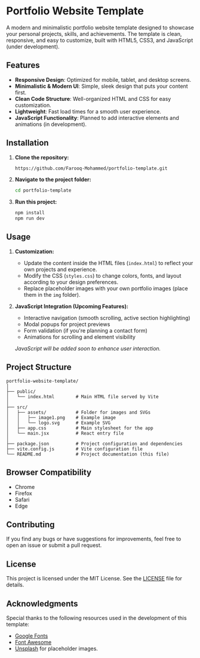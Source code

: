 # Portfolio Website Template

A modern and minimalistic portfolio website template designed to showcase your personal projects, skills, and achievements. The template is clean, responsive, and easy to customize, built with HTML5, CSS3, and JavaScript (under development).

## Features

- **Responsive Design**: Optimized for mobile, tablet, and desktop screens.
- **Minimalistic & Modern UI**: Simple, sleek design that puts your content first.
- **Clean Code Structure**: Well-organized HTML and CSS for easy customization.
- **Lightweight**: Fast load times for a smooth user experience.
- **JavaScript Functionality**: Planned to add interactive elements and animations (in development).

## Installation

1. **Clone the repository:**

   ```bash
   https://github.com/Farooq-Mohammed/portfolio-template.git
   ```

2. **Navigate to the project folder:**

   ```bash
   cd portfolio-template
   ```

3. **Run this project:**

   ```bash
   npm install
   npm run dev
   ```

## Usage

1. **Customization:**

   - Update the content inside the HTML files (`index.html`) to reflect your own projects and experience.
   - Modify the CSS (`styles.css`) to change colors, fonts, and layout according to your design preferences.
   - Replace placeholder images with your own portfolio images (place them in the `img` folder).

2. **JavaScript Integration (Upcoming Features):**

   - Interactive navigation (smooth scrolling, active section highlighting)
   - Modal popups for project previews
   - Form validation (if you're planning a contact form)
   - Animations for scrolling and element visibility

   _JavaScript will be added soon to enhance user interaction._

## Project Structure

```plaintext
portfolio-website-template/
│
├── public/
│   └── index.html        # Main HTML file served by Vite
│
├── src/
│   ├── assets/           # Folder for images and SVGs
│   │   ├── image1.png    # Example image
│   │   └── logo.svg      # Example SVG
│   ├── app.css           # Main stylesheet for the app
│   └── main.jsx          # React entry file
│
├── package.json          # Project configuration and dependencies
├── vite.config.js        # Vite configuration file
└── README.md             # Project documentation (this file)

```

## Browser Compatibility

- Chrome
- Firefox
- Safari
- Edge

## Contributing

If you find any bugs or have suggestions for improvements, feel free to open an issue or submit a pull request.

## License

This project is licensed under the MIT License. See the [LICENSE](LICENSE) file for details.

## Acknowledgments

Special thanks to the following resources used in the development of this template:

- [Google Fonts](https://fonts.google.com/)
- [Font Awesome](https://fontawesome.com/)
- [Unsplash](https://unsplash.com/) for placeholder images.
